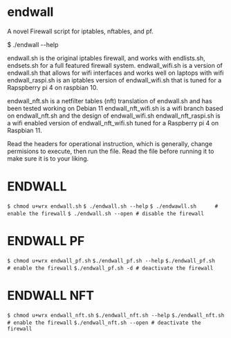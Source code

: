 # endwall
A novel Firewall script for iptables, nftables, and pf.


$ ./endwall --help

endwall.sh is the original iptables firewall, and works with endlists.sh, endsets.sh for a full featured firewall system.
endwall_wifi.sh is a version of endwall.sh that allows for wifi interfaces and works well on laptops with wifi
endwall_raspi.sh is an iptables version of endwall_wifi.sh that is tuned for a Rapspberry pi 4 on raspbian 10. 

endwall_nft.sh is a netfilter tables (nft) translation of endwall.sh and has been tested working on Debian 11
endwall_nft_wifi.sh is a wifi branch based on endwall_nft.sh and the design of endwall_wifi.sh
endwall_nft_raspi.sh is a wifi enabled version of endwall_nft_wifi.sh tuned for a Raspberry pi 4 on Raspbian 11. 

Read the headers for operational instruction, which is generally, change permisions to execute, then run the file.  Read the file before running it to make sure it is to your liking. 

# ENDWALL
`$ chmod u+wrx endwall.sh`
`$ ./endwall.sh --help`
`$ ./endwawll.sh      # enable the firewall`
`$ ./endwall.sh --open # disable the firewall`

# ENDWALL PF
`$ chmod u+wrx endwall_pf.sh`
`$./endwall_pf.sh --help`
`$./endwall_pf.sh   # enable the firewall`
`$./endwall_pf.sh -d # deactivate the firewall`

# ENDWALL NFT 
`$ chmod u+wrx endwall_nft.sh`
`$./endwall_nft.sh --help`
`$./endwall_nft.sh   # enable the firewall`
`$./endwall_nft.sh --open # deactivate the firewall`
